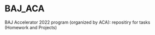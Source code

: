 # BAJ_ACA
BAJ Accelerator 2022 program (organized by ACA):
repositiry for tasks (Homework and Projects) 
